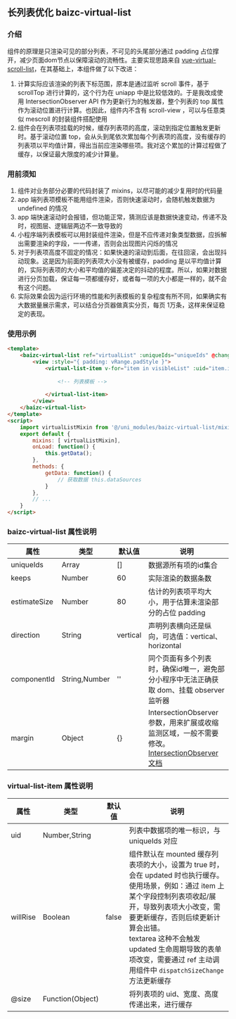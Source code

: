 ## 长列表优化 baizc-virtual-list

### 介绍
组件的原理是只渲染可见的部分列表，不可见的头尾部分通过 padding 占位撑开，减少页面dom节点以保障滚动的流畅性。主要实现思路来自 [vue-virtual-scroll-list](https://github.com/tangbc/vue-virtual-scroll-list/)，在其基础上，本组件做了以下改进：
1. 计算实际应该渲染的列表下标范围，原本是通过监听 scroll 事件，基于 scrollTop 进行计算的，这个行为在 uniapp 中是比较低效的。于是我改成使用 IntersectionObserver API 作为更新行为的触发器，整个列表的 top 属性作为滚动位置进行计算。也因此，组件内不含有 scroll-view ，可以与任意类似 mescroll 的封装组件搭配使用
2. 组件会在列表项挂载的时候，缓存列表项的高度，滚动到指定位置触发更新时。基于滚动位置 top，会从头到尾依次累加每个列表项的高度，没有缓存的列表项以平均值计算，得出当前应渲染哪些项。我对这个累加的计算过程做了缓存，以保证最大限度的减少计算量。

### 用前须知
1. 组件对业务部分必要的代码封装了 mixins，以尽可能的减少复用时的代码量
2. app 端列表项模板不能用组件渲染，否则快速滚动时，会随机触发数据为 undefined 的情况
2. app 端快速滚动时会报错，但功能正常，猜测应该是数据快速变动，传递不及时，视图层、逻辑层两边不一致导致的
3. 小程序端列表模板可以用封装组件渲染，但是不应传递对象类型数据，应拆解出需要渲染的字段，一一传递，否则会出现图片闪烁的情况
4. 对于列表项高度不固定的情况：如果快速的滚动到后面，在往回滚，会出现抖动现象。这是因为前面的列表项大小没有被缓存，padding 是以平均值计算的，实际列表项的大小和平均值的偏差决定的抖动的程度。所以，如果对数据进行分页加载，保证每一项都缓存好，或者每一项的大小都是一样的，就不会有这个问题。
5. 实际效果会因为运行环境的性能和列表模板的复杂程度有所不同，如果确实有大数据量展示需求，可以结合分页器做真实分页，每页 1万条，这样来保证稳定的表现。

### 使用示例
```html
<template>
	<baizc-virtual-list ref="virtualList" :uniqueIds="uniqueIds" @change="onRangeChange">
		<view :style="{ padding: vRange.padStyle }">
			<virtual-list-item v-for="item in visibleList" :uid="item.id" :key="item.id" @size="onEmitSize">
				
				<!-- 列表模板 -->
				
			</virtual-list-item>
		</view>
	</baizc-virtual-list>
</template>
<script>
	import virtualListMixin from '@/uni_modules/baizc-virtual-list/mixins/virtual-list.js';
	export default {
		mixins: [ virtualListMixin],
		onLoad: function() {
			this.getData();
		},
		methods: {
			getData: function() {
				// 获取数据 this.dataSources
			}
		},
		// ...
	}
</script>
```

### baizc-virtual-list 属性说明
|属性|类型|默认值|说明|
|--	|--	|--	|--	|
|uniqueIds |Array |[]	|数据源所有项的id集合	|
|keeps |Number |60	|实际渲染的数据条数	|
|estimateSize |Number |80	|估计的列表项平均大小，用于估算未渲染部分的占位 padding	|
|direction |String	|vertical	|声明列表横向还是纵向，可选值：vertical、horizontal	|
|componentId |String,Number	|''	|同个页面有多个列表时，确保id唯一，避免部分小程序中无法正确获取 dom、挂载 observer 监听器	|
|margin |Object |{}	|IntersectionObserver参数，用来扩展或收缩监测区域，一般不需要修改。[IntersectionObserver文档](https://uniapp.dcloud.io/api/ui/intersection-observer?id=intersectionobserver-%e5%af%b9%e8%b1%a1%e7%9a%84%e6%96%b9%e6%b3%95%e5%88%97%e8%a1%a8)	|

### virtual-list-item 属性说明
|属性|类型|默认值|说明|
|--	|--	|--	|--	|
|uid	|Number,String	|	|列表中数据项的唯一标识，与 uniqueIds 对应	|
|willRise	|Boolean	|false	|组件默认在 mounted 缓存列表项的大小，设置为 true 时，会在 updated 时也执行缓存。<br> 使用场景，例如：通过 item 上某个字段控制列表项收起/展开，导致列表项大小改变，需要更新缓存，否则后续更新计算会出错。<br> textarea 这种不会触发 updated 生命周期导致的表单项改变，需要通过 ref 主动调用组件中 `dispatchSizeChange` 方法更新缓存	|
|@size	|Function(Object)	|	|将列表项的 uid、宽度、高度传递出来，进行缓存	|
